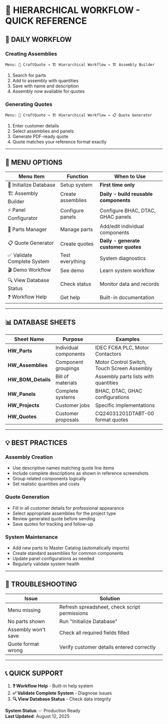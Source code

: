 # 🎯 HIERARCHICAL WORKFLOW - QUICK REFERENCE

## 🚀 DAILY WORKFLOW

### **Creating Assemblies**
```
Menu: 🔧 CraftQuote → 🏗️ Hierarchical Workflow → 🏗️ Assembly Builder
```
1. Search for parts
2. Add to assembly with quantities
3. Save with name and description
4. Assembly now available for quotes

### **Generating Quotes**
```
Menu: 🔧 CraftQuote → 🏗️ Hierarchical Workflow → 📋 Quote Generator  
```
1. Enter customer details
2. Select assemblies and panels
3. Generate PDF-ready quote
4. Quote matches your reference format exactly

---

## 🎯 MENU OPTIONS

| Menu Item | Function | When to Use |
|-----------|----------|-------------|
| 🚀 Initialize Database | Setup system | **First time only** |
| 🏗️ Assembly Builder | Create assemblies | **Daily - build reusable components** |
| ⚡ Panel Configurator | Configure panels | Configure BHAC, DTAC, GHAC panels |
| 🔧 Parts Manager | Manage parts | Add/edit individual components |
| 📋 Quote Generator | Create quotes | **Daily - generate customer quotes** |
| ✅ Validate Complete System | Test everything | System diagnostics |
| 🎬 Demo Workflow | See demo | Learn system workflow |
| 🔍 View Database Status | Check status | Monitor data and records |
| ❓ Workflow Help | Get help | Built-in documentation |

---

## 📊 DATABASE SHEETS

| Sheet Name | Purpose | Examples |
|------------|---------|----------|
| **HW_Parts** | Individual components | IDEC FC6A PLC, Motor Contactors |
| **HW_Assemblies** | Component groupings | Motor Control Switch, Touch Screen Assembly |
| **HW_BOM_Details** | Bill of materials | Assembly parts lists with quantities |
| **HW_Panels** | Complete systems | BHAC, DTAC, GHAC configurations |
| **HW_Projects** | Customer jobs | Specific implementations |
| **HW_Quotes** | Customer proposals | CQ24031201DTABT-00 format quotes |

---

## 💡 BEST PRACTICES

### **Assembly Creation**
- Use descriptive names matching quote line items
- Include complete descriptions as shown in reference screenshots
- Group related components logically
- Set realistic quantities and costs

### **Quote Generation**  
- Fill in all customer details for professional appearance
- Select appropriate assemblies for the project type
- Review generated quote before sending
- Save quotes for tracking and follow-up

### **System Maintenance**
- Add new parts to Master Catalog (automatically imports)
- Create standard assemblies for common components
- Update panel configurations as needed
- Regularly validate system health

---

## 🔧 TROUBLESHOOTING

| Issue | Solution |
|-------|----------|
| Menu missing | Refresh spreadsheet, check script permissions |
| No parts shown | Run "Initialize Database" |
| Assembly won't save | Check all required fields filled |
| Quote format wrong | Verify customer details entered correctly |

---

## 📞 QUICK SUPPORT

1. **❓ Workflow Help** - Built-in help system
2. **✅ Validate Complete System** - Diagnose issues  
3. **🔍 View Database Status** - Check data integrity

**System Status**: ✅ Production Ready  
**Last Updated**: August 12, 2025
